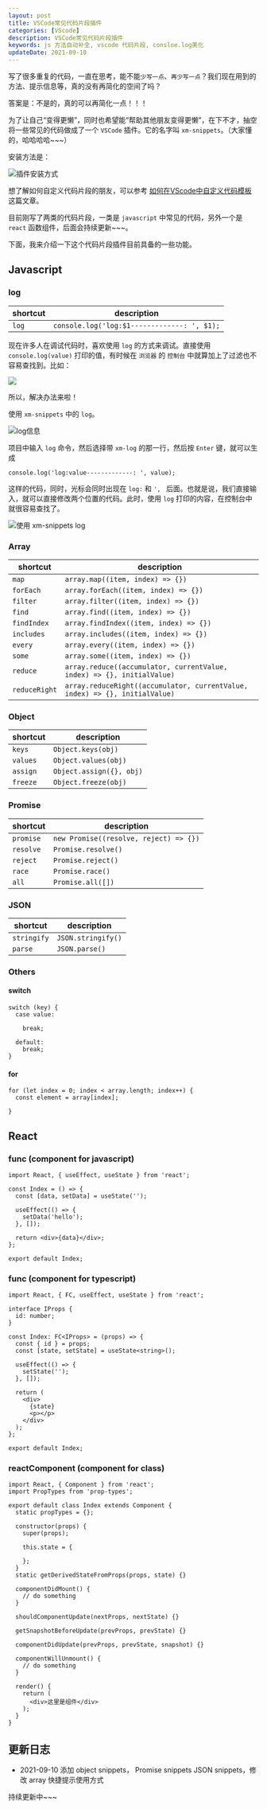 ```yaml
---
layout: post
title: VSCode常见代码片段插件
categories: [VScode]
description: VSCode常见代码片段插件
keywords: js 方法自动补全, vscode 代码片段, consloe.log美化
updateDate: 2021-09-10
---
```


写了很多重复的代码，一直在思考，能不能`少写一点`、`再少写一点`？我们现在用到的方法、提示信息等，真的没有再简化的空间了吗？

答案是：不是的，真的可以再简化一点！！！

为了让自己“变得更懒”，同时也希望能“帮助其他朋友变得更懒”，在下不才，抽空将一些常见的代码做成了一个 `VSCode` 插件。它的名字叫 `xm-snippets`。（大家懂的，哈哈哈哈~~~）

安装方法是：

![插件安装方式](https://gitee.com/xiangming25/picture/raw/master/2021-9-8/1631109468396-image.png)


想了解如何自定义代码片段的朋友，可以参考 [如何在VScode中自定义代码模板](https://mp.weixin.qq.com/s/LdMW0tR1y_u_-cSgYmxUjg) 这篇文章。

目前刚写了两类的代码片段，一类是 `javascript` 中常见的代码，另外一个是 `react` 函数组件，后面会持续更新~~~。

下面，我来介绍一下这个代码片段插件目前具备的一些功能。

## Javascript

### log

shortcut | description
--- | ---
`log` | `console.log('log:$1-------------: ', $1);`

现在许多人在调试代码时，喜欢使用 `log` 的方式来调试。直接使用 `console.log(value)` 打印的值，有时候在 `浏览器` 的 `控制台` 中就算加上了过滤也不容易查找到。比如：

![](https://gitee.com/xiangming25/picture/raw/master/2021-9-8/1631099166889-image.png)

所以，解决办法来啦！

使用 `xm-snippets` 中的 `log`。

![log信息](https://gitee.com/xiangming25/picture/raw/master/2021-9-8/1631099293731-image.png)

项目中输入 `log` 命令，然后选择带 `xm-log` 的那一行，然后按 `Enter` 键，就可以生成
```
console.log('log:value-------------: ', value);
```

这样的代码，同时，光标会同时出现在 `log:` 和 `', ` 后面。也就是说，我们直接输入，就可以直接修改两个位置的代码。此时，使用 `log` 打印的内容，在控制台中就很容易查找了。

![使用 xm-snippets log](https://gitee.com/xiangming25/picture/raw/master/2021-9-8/1631099550739-image.png)

### Array

shortcut | description
--- | ---
`map` | `array.map((item, index) => {})`
`forEach` | `array.forEach((item, index) => {})`
`filter` | `array.filter((item, index) => {})`
`find` | `array.find((item, index) => {})`
`findIndex` | `array.findIndex((item, index) => {})`
`includes` | `array.includes((item, index) => {})`
`every` | `array.every((item, index) => {})`
`some` | `array.some((item, index) => {})`
`reduce` | `array.reduce((accumulator, currentValue, index) => {}, initialValue)`
`reduceRight` | `array.reduceRight((accumulator, currentValue, index) => {}, initialValue)`

### Object

shortcut | description
--- | ---
`keys` | `Object.keys(obj)`
`values` | `Object.values(obj)`
`assign` | `Object.assign({}, obj)`
`freeze` | `Object.freeze(obj)`

### Promise

shortcut | description
--- | ---
`promise` | `new Promise((resolve, reject) => {})`
`resolve` | `Promise.resolve()`
`reject` | `Promise.reject()`
`race` | `Promise.race()`
`all` | `Promise.all([])`

### JSON

shortcut | description
--- | ---
`stringify` | `JSON.stringify()`
`parse` | `JSON.parse()`

### Others

#### switch

```
switch (key) {
  case value:
    
    break;

  default:
    break;
}
```

#### for

```
for (let index = 0; index < array.length; index++) {
  const element = array[index];
  
}
```

## React

### func (component for javascript)

```
import React, { useEffect, useState } from 'react';

const Index = () => {
  const [data, setData] = useState('');

  useEffect(() => {
    setData('hello');
  }, []);

  return <div>{data}</div>;
};

export default Index;

```

### func (component for typescript)

```
import React, { FC, useEffect, useState } from 'react';

interface IProps {
  id: number;
}

const Index: FC<IProps> = (props) => {
  const { id } = props;
  const [state, setState] = useState<string>();

  useEffect(() => {
    setState('');
  }, []);

  return (
    <div>
      {state}
      <p></p>
    </div>
  );
};

export default Index;

```

### reactComponent (component for class)

```
import React, { Component } from 'react';
import PropTypes from 'prop-types';

export default class Index extends Component {
  static propTypes = {};

  constructor(props) {
    super(props);

    this.state = {

    };
  }
  static getDerivedStateFromProps(props, state) {}

  componentDidMount() {
    // do something
  }

  shouldComponentUpdate(nextProps, nextState) {}

  getSnapshotBeforeUpdate(prevProps, prevState) {}

  componentDidUpdate(prevProps, prevState, snapshot) {}

  componentWillUnmount() {
    // do something
  }

  render() {
    return (
      <div>这里是组件</div>
    );
  }
}

```

## 更新日志

- 2021-09-10 添加 object snippets， Promise snippets JSON snippets，修改 array 快捷提示使用方式

持续更新中~~~


